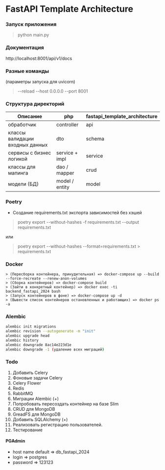 # FastAPI Template Architecture

### Запуск приложения
> python main.py

### Документация 
http://localhost:8001/api/v1/docs

### Разные команды

(параметры запуска для uvicorn)
> --reload --host 0.0.0.0 --port 8001

### Структура директорий

| Описание                        | php            | fastapi_template_architecture |
|---------------------------------|----------------|-------------------------------|
| обработчик                      | controller     | api                           |
| классы валидации входных данных | dto            | schema                        |
| сервисы с бизнес логикой        | service + impl | service                       |
| классы для мапинга              | dao / mapper   | crud                          |
| модели (БД)                     | model / entity | model                         |


### Poetry

- Создание requirements.txt экспорта зависимостей без хэшей

> poetry export --without-hashes -f requirements.txt --output requirements.txt

или

> poetry export --without-hashes --format=requirements.txt > requirements.txt

### Docker
```
> (Пересборка контейнера, принудительная) => docker-compose up --build --force-recreate --renew-anon-volumes
> (Сборка контейнеров) => docker-compose build
> (Зайти в конкретный контейнер) => docker exec -ti backend_fastapi_2024 bash
> (Запуск контейнеров в фоне) => docker-compose up -d
> (Вывести список контейнеров остановленных и работающих) => docker ps -a
```

### Alembic
```Bash
alembic init migrations
alembic revision --autogenerate -m "init"
alembic upgrade head
alembic history
alembic downgrade 8ac14e223d1e
alembic downgrade -1 (удаление всех миграций)
```

### Todo
1. Добавить Celery
2. Фоновые задачи Celery
3. Celery Flower
4. Redis
5. RabbitMQ
6. Миграции Alembic (+)
7. Попробовать пересоздать контейнер на базе Slim
8. CRUD для MongoDB
9. GreadFS для MongoDB
10. Добавить SQLAlchemy (+)
11. Реализовать регистрацию пользователей.
12. Тестирование


#### PGAdmin
- host name default => db_fastapi_2024
- login => postgres
- password => 123123
